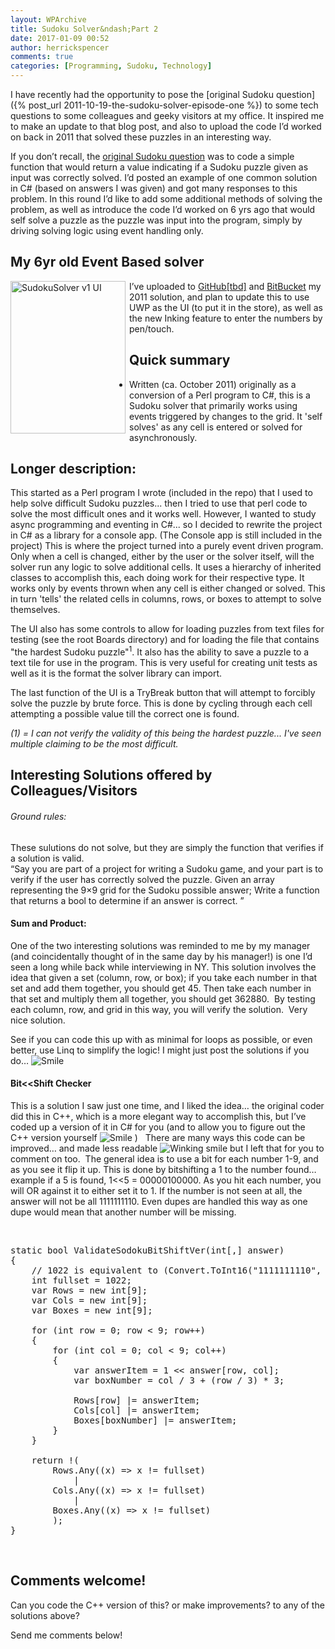```yaml
---
layout: WPArchive
title: Sudoku Solver&ndash;Part 2
date: 2017-01-09 00:52
author: herrickspencer
comments: true
categories: [Programming, Sudoku, Technology]
---
```

I have recently had the opportunity to pose the [original Sudoku question]({% post_url 2011-10-19-the-sudoku-solver-episode-one %}) to some tech questions to some colleagues and geeky visitors at my office. It inspired me to make an update to that blog post, and also to upload the code I’d worked on back in 2011 that solved these puzzles in an interesting way.</p>

If you don’t recall, the [original Sudoku question](/_posts/the-sudoku-solver-episode-one) was to code a simple function that would return a value indicating if a Sudoku puzzle given as input was correctly solved. I’d posted an example of one common solution in C# (based on answers I was given) and got many responses to this problem. In this round I’d like to add some additional methods of solving the problem, as well as introduce the code I’d worked on 6 yrs ago that would self solve a puzzle as the puzzle was input into the program, simply by driving solving logic using event handling only.

<h2>My 6yr old Event Based solver</h2>

<a href="/{{ site.postMedia }}/2017/01/sudokusolver-v1-ui.jpg"><img title="SudokuSolver v1 UI" style="background-image:none;float:left;padding-top:0;padding-left:0;margin:0 6px 0 0;display:inline;padding-right:0;border-width:0;" border="0" alt="SudokuSolver v1 UI" src="/{{ site.postMedia }}/2017/01/sudokusolver-v1-ui_thumb.jpg" width="184" align="left" height="244" /></a>I’ve uploaded to <a href="https://github.com/HerrickSpencerMSFT">GitHub[tbd]</a> and <a href="https://bitbucket.org/byterisc/sodokusolver_eventdriven">BitBucket</a> my 2011 solution, and plan to update this to use UWP as the UI (to put it in the store), as well as the new Inking feature to enter the numbers by pen/touch.

<h2>Quick summary</h2>

<ul>   <li>Written (ca. October 2011) originally as a conversion of a Perl program to C#, this is a Sudoku solver that primarily works using events triggered by changes to the grid. It 'self solves' as any cell is entered or solved for asynchronously. </li> </ul>

<h2>Longer description:</h2>

This started as a Perl program I wrote (included in the repo) that I used to help solve difficult Sudoku puzzles... then I tried to use that perl code to solve the most difficult ones and it works well. However, I wanted to study async programming and eventing in C#... so I decided to rewrite the project in C# as a library for a console app. (The Console app is still included in the project) This is where the project turned into a purely event driven program. Only when a cell is changed, either by the user or the solver itself, will the solver run any logic to solve additional cells. It uses a hierarchy of inherited classes to accomplish this, each doing work for their respective type. It works only by events thrown when any cell is either changed or solved. This in turn 'tells' the related cells in columns, rows, or boxes to attempt to solve themselves. 

The UI also has some controls to allow for loading puzzles from text files for testing (see the root Boards directory) and for loading the file that contains &quot;the hardest Sudoku puzzle&quot;<sup>1</sup>. It also has the ability to save a puzzle to a text tile for use in the program. This is very useful for creating unit tests as well as it is the format the solver library can import. 

The last function of the UI is a TryBreak button that will attempt to forcibly solve the puzzle by brute force. This is done by cycling through each cell attempting a possible value till the correct one is found. 

<em>(1) = I can not verify the validity of this being the hardest puzzle... I've seen multiple claiming to be the most difficult.</em>

<h2>Interesting Solutions offered by Colleagues/Visitors</h2>

<h6>Ground rules: </h6>

These sulutions do not solve, but they are simply the function that verifies if a solution is valid.    <br />“Say you are part of a project for writing a Sudoku game, and your part is to verify if the user has correctly solved the puzzle. Given an array representing the 9×9 grid for the Sudoku possible answer; Write a function that returns a bool to determine if an answer is correct. ”&#160; 

<h4>Sum and Product:</h4>

One of the two interesting solutions was reminded to me by my manager (and coincidentally thought of in the same day by his manager!) is one I’d seen a long while back while interviewing in NY. This solution involves the idea that given a set (column, row, or box); if you take each number in that set and add them together, you should get 45. Then take each number in that set and multiply them all together, you should get 362880.&#160; By testing each column, row, and grid in this way, you will verify the solution.&#160; Very nice solution. 

See if you can code this up with as minimal for loops as possible, or even better, use Linq to simplify the logic! I might just post the solutions if you do… <img class="wlEmoticon wlEmoticon-smile" style="border-style:none;" alt="Smile" src="/{{ site.postMedia }}/2017/01/wlemoticon-smile.png" />

<h4>Bit&lt;&lt;Shift Checker</h4>

This is a solution I saw just one time, and I liked the idea… the original coder did this in C++, which is a more elegant way to accomplish this, but I’ve coded up a version of it in C# for you (and to allow you to figure out the C++ version yourself <img class="wlEmoticon wlEmoticon-smile" style="border-style:none;" alt="Smile" src="/{{ site.postMedia }}/2017/01/wlemoticon-smile.png" /> )&#160;&#160; There are many ways this code can be improved… and made less readable <img class="wlEmoticon wlEmoticon-winkingsmile" style="border-style:none;" alt="Winking smile" src="/{{ site.postMedia }}/2017/01/wlemoticon-winkingsmile.png" /> but I left that for you to comment on too.&#160; The general idea is to use a bit for each number 1-9, and as you see it flip it up. This is done by bitshifting a 1 to the number found… example if a 5 is found, 1&lt;&lt;5 = 00000100000. As you hit each number, you will OR against it to either set it to 1. If the number is not seen at all, the answer will not be all 1111111110. Even dupes are handled this way as one dupe would mean that another number will be missing.

&#160;

<pre>static bool ValidateSodokuBitShiftVer(int[,] answer)
{
    // 1022 is equivalent to (Convert.ToInt16(&quot;1111111110&quot;, 2)); //zero accounts for a 1 based number set
    int fullset = 1022; 
    var Rows = new int[9];
    var Cols = new int[9];
    var Boxes = new int[9];

    for (int row = 0; row &lt; 9; row++)
    {
        for (int col = 0; col &lt; 9; col++)
        {
            var answerItem = 1 &lt;&lt; answer[row, col];
            var boxNumber = col / 3 + (row / 3) * 3;

            Rows[row] |= answerItem;
            Cols[col] |= answerItem;
            Boxes[boxNumber] |= answerItem;
        }
    }

    return !(
        Rows.Any((x) =&gt; x != fullset)
            |
        Cols.Any((x) =&gt; x != fullset)
            |
        Boxes.Any((x) =&gt; x != fullset)
        );
}</pre>

&#160;

<h2>Comments welcome!</h2>

Can you code the C++ version of this? or make improvements? to any of the solutions above?

Send me comments below!
